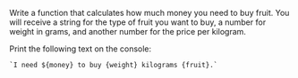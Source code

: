 Write a function that calculates how much money you need to buy fruit. You will receive a string for the type of fruit you want to buy, a number for weight in grams, and another number for the price per kilogram. 

Print the following text on the console:

    `I need ${money} to buy {weight} kilograms {fruit}.`
